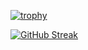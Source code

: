 [![trophy](https://github-profile-trophy.vercel.app/?username=Marcus-Peterson)](https://github.com/ryo-ma/github-profile-trophy)

<a href="https://git.io/streak-stats"><img src="https://github-readme-streak-stats.herokuapp.com?user=Marcus-Peterson" alt="GitHub Streak" /></a>
